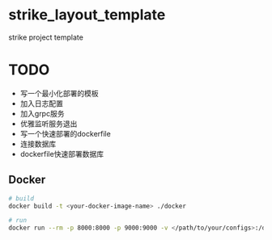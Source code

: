 # strike_layout_template
strike project template

# TODO
- 写一个最小化部署的模板
- 加入日志配置
- 加入grpc服务
- 优雅监听服务退出
- 写一个快速部署的dockerfile
- 连接数据库
- dockerfile快速部署数据库

## Docker
```bash
# build
docker build -t <your-docker-image-name> ./docker

# run
docker run --rm -p 8000:8000 -p 9000:9000 -v </path/to/your/configs>:/data/conf <your-docker-image-name>
```